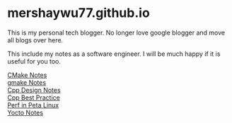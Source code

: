 # mershaywu77.github.io 

This is my personal tech blogger. No longer love google blogger and move all blogs over here.  

This include my notes as a software engineer. I will be much happy if it is useful for you too.

[CMake Notes](blog/About-CMake.md)  
[gmake Notes](blog/About-gnu-make.md)  
[Cpp Design Notes](blog/Cpp-----API-Design-Summary.rest.md)  
[Cpp Best Practice](blog/Cpp--best-practice.rest.md)   
[Perf in Peta Linux](blog/Enable-perf-in-peta-linux-build.md)    
[Yocto Notes](blog/Yocto.md)    
